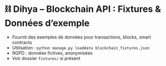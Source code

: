 # ⛓️ Dihya – Blockchain API : Fixtures & Données d’exemple

- Fournit des exemples de données pour transactions, blocks, smart contracts
- Utilisation : `python manage.py loaddata blockchain_fixtures.json`
- RGPD : données fictives, anonymisées
- Voir dossier `fixtures/` si présent
